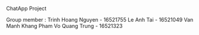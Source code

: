 ChatApp Project

Group member :
Trinh Hoang Nguyen - 16521755
Le Anh Tai - 16521049
Van Manh Khang
Pham Vo Quang Trung - 16521323 

